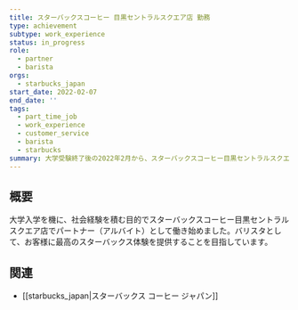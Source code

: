 ```yaml
---
title: スターバックスコーヒー 目黒セントラルスクエア店 勤務
type: achievement
subtype: work_experience
status: in_progress
role:
  - partner
  - barista
orgs:
  - starbucks_japan
start_date: 2022-02-07
end_date: ''
tags:
  - part_time_job
  - work_experience
  - customer_service
  - barista
  - starbucks
summary: 大学受験終了後の2022年2月から、スターバックスコーヒー目黒セントラルスクエア店でパートナーとして勤務。接客、レジ対応、ドリンク作成などを通じ、チームワークやホスピタリティの重要性を学んでいる。
---
```


## 概要
大学入学を機に、社会経験を積む目的でスターバックスコーヒー目黒セントラルスクエア店でパートナー（アルバイト）として働き始めました。バリスタとして、お客様に最高のスターバックス体験を提供することを目指しています。

## 関連
- [[starbucks_japan|スターバックス コーヒー ジャパン]]
